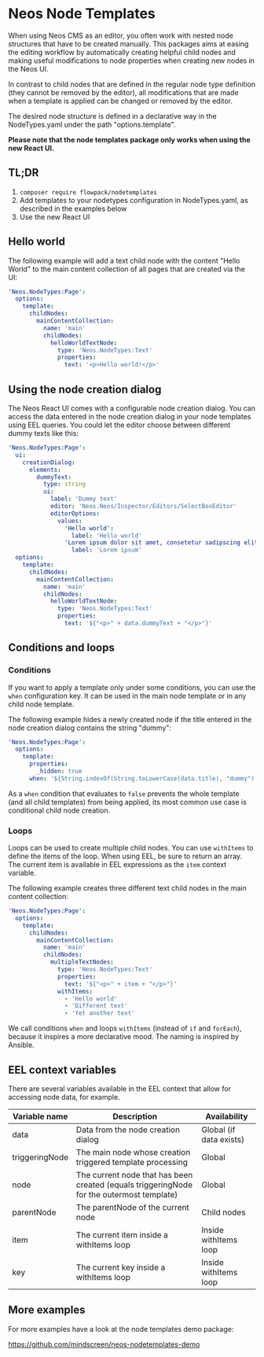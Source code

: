 # Neos Node Templates

When using Neos CMS as an editor, you often work with nested node structures that 
have to be created manually. This packages aims at easing the editing workflow by
automatically creating helpful child nodes and making useful modifications to node 
properties when creating new nodes in the Neos UI.

In contrast to child nodes that are defined in the regular node type definition
(they cannot be removed by the editor), all modifications that are made when a 
template is applied can be changed or removed by the editor.

The desired node structure is defined in a declarative way in the NodeTypes.yaml
under the path "options.template".

**Please note that the node templates package only works when using the new React UI.**

## TL;DR

1. `composer require flowpack/nodetemplates`
2. Add templates to your nodetypes configuration in NodeTypes.yaml, as described in the examples below
3. Use the new React UI

## Hello world

The following example will add a text child node with the content "Hello World"
to the main content collection of all pages that are created via the UI:

```yaml
'Neos.NodeTypes:Page':
  options:
    template:
      childNodes:
        mainContentCollection:
          name: 'main'
          childNodes:
            helloWorldTextNode:
              type: 'Neos.NodeTypes:Text'
              properties:
                text: '<p>Hello world!</p>'
```

## Using the node creation dialog

The Neos React UI comes with a configurable node creation dialog. You can access
the data entered in the node creation dialog in your node templates using EEL queries.
You could let the editor choose between different dummy texts like this:

```yaml
'Neos.NodeTypes:Page':
  ui:
    creationDialog:
      elements:
        dummyText:
          type: string
          ui:
            label: 'Dummy text'
            editor: 'Neos.Neos/Inspector/Editors/SelectBoxEditor'
            editorOptions:
              values:
                'Hello world':
                  label: 'Hello world'
                'Lorem ipsum dolor sit amet, consetetur sadipscing elitr, sed diam nonumy eirmod tempor invidunt ut labore et dolore magna aliquyam erat, sed diam voluptua.':
                  label: 'Lorem ipsum'
  options:
    template:
      childNodes:
        mainContentCollection:
          name: 'main'
          childNodes:
            helloWorldTextNode:
              type: 'Neos.NodeTypes:Text'
              properties:
                text: '${"<p>" + data.dummyText + "</p>"}'
```

## Conditions and loops

### Conditions

If you want to apply a template only under some conditions, you can use the ``when`` configuration
key. It can be used in the main node template or in any child node template.

The following example hides a newly created node if the title entered in the node creation dialog
contains the string "dummy":

```yaml
'Neos.NodeTypes:Page':
  options:
    template:
      properties:
        _hidden: true
      when: '${String.indexOf(String.toLowerCase(data.title), "dummy") >= 0}'
```

As a ``when`` condition that evaluates to ``false`` prevents the whole template (and all child
templates) from being applied, its most common use case is conditional child node creation.

### Loops

Loops can be used to create multiple child nodes. You can use ``withItems`` to define the items
of the loop. When using EEL, be sure to return an array. The current item is available in EEL 
expressions as the ``item`` context variable.

The following example creates three different text child nodes in the main content collection:

```yaml
'Neos.NodeTypes:Page':
  options:
    template:
      childNodes:
        mainContentCollection:
          name: 'main'
          childNodes:
            multipleTextNodes:
              type: 'Neos.NodeTypes:Text'
              properties:
                text: '${"<p>" + item + "</p>"}'
              withItems:
                - 'Hello world'
                - 'Different text'
                - 'Yet another text'
```

We call conditions ``when`` and loops ``withItems`` (instead of ``if`` and ``forEach``),
because it inspires a more declarative mood. The naming is inspired by Ansible.

## EEL context variables

There are several variables available in the EEL context that allow for accessing node data, for example.

| Variable name  | Description                                                                               | Availability            |
|----------------|-------------------------------------------------------------------------------------------|-------------------------|
| data           | Data from the node creation dialog                                                        | Global (if data exists) |
| triggeringNode | The main node whose creation triggered template processing                                | Global                  |
| node           | The current node that has been created (equals triggeringNode for the outermost template) | Global                  |
| parentNode     | The parentNode of the current node                                                        | Child nodes             |
| item           | The current item inside a withItems loop                                                  | Inside withItems loop   |
| key            | The current key inside a withItems loop                                                   | Inside withItems loop   |

## More examples

For more examples have a look at the node templates demo package:

https://github.com/mindscreen/neos-nodetemplates-demo
